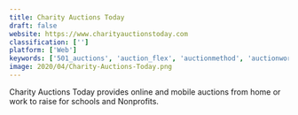 ```yaml
---
title: Charity Auctions Today
draft: false 
website: https://www.charityauctionstoday.com
classification: ['']
platform: ['Web']
keywords: ['501_auctions', 'auction_flex', 'auctionmethod', 'auctionworx_enterprise', 'biddingforgood', 'e-multitech_auction', 'galabid', 'givesmart', 'global_auction_platform', 'handbid', 'mm_auction_manager', 'onecause', 'online_auction_platform', 'perfect_channel_auction', 'schoolauction.net', 'silent_auction_pro', 'xpert_auction_software', 'bidlogix']
image: 2020/04/Charity-Auctions-Today.png
---
```

Charity Auctions Today provides online and mobile auctions from home or work to raise for schools and Nonprofits.